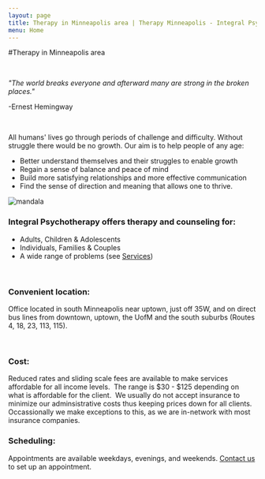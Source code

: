 ```yaml
---
layout: page
title: Therapy in Minneapolis area | Therapy Minneapolis - Integral Psychotherapy
menu: Home
---
```


#Therapy in Minneapolis area  
   
&nbsp;  
  
*"The world breaks everyone and afterward many are strong in the broken places."*   
   
\-Ernest Hemingway
   
&nbsp;   
   
All humans' lives go through periods of challenge and difficulty. Without struggle there would be no growth. Our aim is to help people of any age: 

* Better understand themselves and their struggles to enable growth
* Regain a sense of balance and peace of mind
* Build more satisfying relationships and more effective communication
* Find the sense of direction and meaning that allows one to thrive.

![mandala](/assets/media/mandala.jpg)

### Integral Psychotherapy offers therapy and counseling for:

* Adults, Children & Adolescents
* Individuals, Families &amp; Couples
* A wide range of problems (see [Services](/services))
   
&nbsp;   
   
### Convenient location:

Office located in south Minneapolis near uptown, just off 35W, and on direct bus lines from downtown, uptown, the UofM and the south suburbs (Routes 4, 18, 23, 113, 115). 
   
&nbsp;   
   
### Cost:

Reduced rates and sliding scale fees are available to make services affordable for all income levels.  The range is $30 - $125 depending on what is affordable for the client.  We usually do not accept insurance to minimize our adminsistrative costs thus keeping prices down for all clients.  Occassionally we make exceptions to this, as we are in-network with most insurance companies.

### Scheduling:

Appointments are available weekdays, evenings, and weekends. [Contact us](/contact) to set up an appointment.
